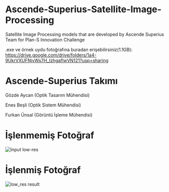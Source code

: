 # Ascende-Superius-Satellite-Image-Processing
Satellite Image Processing models that are developed by Ascende Superius Team for Plan-S Innovation Challenge

.exe ve örnek uydu fotoğrafına buradan erişebilirsiniz(1.1GB): 
https://drive.google.com/drive/folders/1a4-9UkrVXUFNjvWs7H_IzhgaflwVN121?usp=sharing

# Ascende-Superius Takımı
Gözde Aycan (Optik Tasarım Mühendisi)

Enes Beşli (Optik Sistem Mühendisi)

Furkan Ünsal (Görüntü İşleme Mühendisi)


# İşlenmemiş Fotoğraf
![Input low-res](https://user-images.githubusercontent.com/89701935/188975559-a9dc9454-e7bd-4dbe-a6b9-81d86482c069.png)
# İşlenmiş Fotoğraf
![low_res result](https://user-images.githubusercontent.com/89701935/188972440-3c31224e-7185-4cda-a6a2-88da8bafc09f.png)
